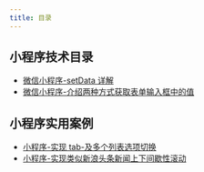 ```yaml
---
title: 目录
---
```


## 小程序技术目录

- [微信小程序-setData 详解](./setdata-detail)
- [微信小程序-介绍两种方式获取表单输入框中的值](./get-inputval)

## 小程序实用案例

- [小程序-实现 tab-及多个列表选项切换](./tab-list-change)
- [小程序-实现类似新浪头条新闻上下间歇性滚动](./new-scroll-up-down)

<footer-FooterLink :isShareLink="true" :isDaShang="true" />
